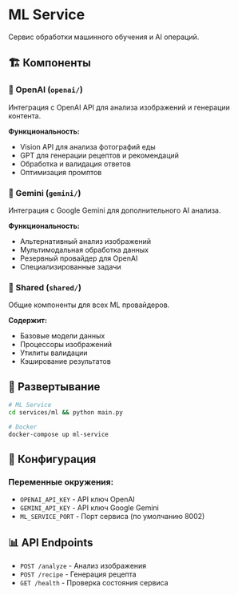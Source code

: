 # ML Service

Сервис обработки машинного обучения и AI операций.

## 🏗️ Компоненты

### 🧠 OpenAI (`openai/`)
Интеграция с OpenAI API для анализа изображений и генерации контента.

**Функциональность:**
- Vision API для анализа фотографий еды
- GPT для генерации рецептов и рекомендаций
- Обработка и валидация ответов
- Оптимизация промптов

### 🔮 Gemini (`gemini/`)
Интеграция с Google Gemini для дополнительного AI анализа.

**Функциональность:**
- Альтернативный анализ изображений
- Мультимодальная обработка данных
- Резервный провайдер для OpenAI
- Специализированные задачи

### 🔗 Shared (`shared/`)
Общие компоненты для всех ML провайдеров.

**Содержит:**
- Базовые модели данных
- Процессоры изображений
- Утилиты валидации
- Кэширование результатов

## 🚀 Развертывание

```bash
# ML Service
cd services/ml && python main.py

# Docker
docker-compose up ml-service
```

## 🔧 Конфигурация

### Переменные окружения:
- `OPENAI_API_KEY` - API ключ OpenAI
- `GEMINI_API_KEY` - API ключ Google Gemini
- `ML_SERVICE_PORT` - Порт сервиса (по умолчанию 8002)

## 📊 API Endpoints

- `POST /analyze` - Анализ изображения
- `POST /recipe` - Генерация рецепта
- `GET /health` - Проверка состояния сервиса